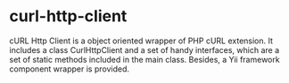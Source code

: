 curl-http-client
================

cURL Http Client is a object oriented wrapper of PHP cURL extension. It includes
a class CurlHttpClient and a set of handy interfaces, which are a set of static methods included in the main class. Besides, a Yii framework component wrapper is provided.

